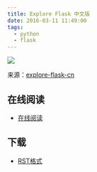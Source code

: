 ```yaml
---
title: Explore Flask 中文版
date: 2016-03-11 11:49:00
tags:
  - python
  - flask
---
```


![](http://www.pythondoc.com/img/exploreflask.png)

来源：[explore-flask-cn](https://github.com/sixu05202004/explore-flask-cn)

<!--more-->

## 在线阅读 ##

+ [在线阅读](http://www.pythondoc.com/exploreflask/index.html)

## 下载 ##

+ [RST格式](https://github.com/sixu05202004/explore-flask-cn/archive/master.zip)
